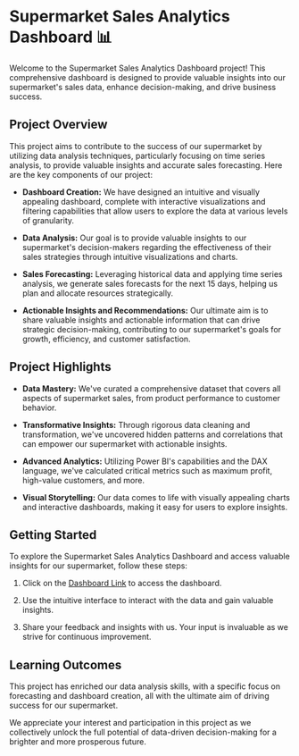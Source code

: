 # Supermarket Sales Analytics Dashboard 📊

Welcome to the Supermarket Sales Analytics Dashboard project! This comprehensive dashboard is designed to provide valuable insights into our supermarket's sales data, enhance decision-making, and drive business success.

## Project Overview

This project aims to contribute to the success of our supermarket by utilizing data analysis techniques, particularly focusing on time series analysis, to provide valuable insights and accurate sales forecasting. Here are the key components of our project:

- **Dashboard Creation:** We have designed an intuitive and visually appealing dashboard, complete with interactive visualizations and filtering capabilities that allow users to explore the data at various levels of granularity.

- **Data Analysis:** Our goal is to provide valuable insights to our supermarket's decision-makers regarding the effectiveness of their sales strategies through intuitive visualizations and charts.

- **Sales Forecasting:** Leveraging historical data and applying time series analysis, we generate sales forecasts for the next 15 days, helping us plan and allocate resources strategically.

- **Actionable Insights and Recommendations:** Our ultimate aim is to share valuable insights and actionable information that can drive strategic decision-making, contributing to our supermarket's goals for growth, efficiency, and customer satisfaction.

## Project Highlights

- **Data Mastery:** We've curated a comprehensive dataset that covers all aspects of supermarket sales, from product performance to customer behavior.

- **Transformative Insights:** Through rigorous data cleaning and transformation, we've uncovered hidden patterns and correlations that can empower our supermarket with actionable insights.

- **Advanced Analytics:** Utilizing Power BI's capabilities and the DAX language, we've calculated critical metrics such as maximum profit, high-value customers, and more.

- **Visual Storytelling:** Our data comes to life with visually appealing charts and interactive dashboards, making it easy for users to explore insights.

## Getting Started

To explore the Supermarket Sales Analytics Dashboard and access valuable insights for our supermarket, follow these steps:

1. Click on the [Dashboard Link](https://lnkd.in/dC_ihdEf) to access the dashboard.

2. Use the intuitive interface to interact with the data and gain valuable insights.

3. Share your feedback and insights with us. Your input is invaluable as we strive for continuous improvement.

## Learning Outcomes

This project has enriched our data analysis skills, with a specific focus on forecasting and dashboard creation, all with the ultimate aim of driving success for our supermarket.

We appreciate your interest and participation in this project as we collectively unlock the full potential of data-driven decision-making for a brighter and more prosperous future.


